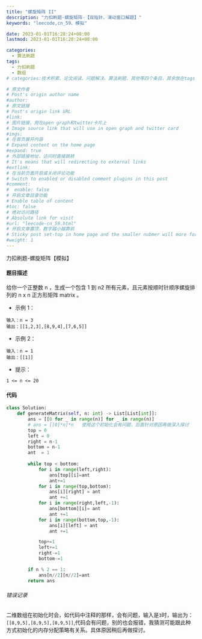 ```yaml
---
title: "螺旋矩阵 II"
description: "力扣刷题-螺旋矩阵-【双指针、滑动窗口解题】"
keywords: "leecode,cn_59、模拟"

date: 2023-01-01T16:28:24+08:00
lastmod: 2023-01-01T16:28:24+08:00

categories:
  - 算法刷题
tags:
  - 力扣刷题
  - 数组
# categories:技术积累、论文阅读、问题解决、算法刷题、其他等四个条目，其余放在tags里面。

# 原文作者
# Post's origin author name
#author:
# 原文链接
# Post's origin link URL
#link:
# 图片链接，用在open graph和twitter卡片上
# Image source link that will use in open graph and twitter card
#imgs:
# 在首页展开内容
# Expand content on the home page
#expand: true
# 外部链接地址，访问时直接跳转
# It's means that will redirecting to external links
#extlink:
# 在当前页面开启或关闭评论功能
# Switch to enabled or disabled comment plugins in this post
#comment:
#  enable: false
# 开启文章目录功能
# Enable table of content
#toc: false
# 绝对访问路径
# Absolute link for visit
#url: "leecode-cn_59.html"
# 开启文章置顶，数字越小越靠前
# Sticky post set-top in home page and the smaller nubmer will more forward.
#weight: 1
---
```


力扣刷题-螺旋矩阵【模拟】

<!--more-->

#### 题目描述
给你一个正整数 n ，生成一个包含 1 到 n2 所有元素，且元素按顺时针顺序螺旋排列的 n x n 正方形矩阵 matrix 。

- 示例 1：
``` text
输入：n = 3
输出：[[1,2,3],[8,9,4],[7,6,5]]
```

- 示例 2：
``` text
输入：n = 1
输出：[[1]]
```
- 提示：
``` text
1 <= n <= 20
```

#### 代码
``` python
class Solution:
    def generateMatrix(self, n: int) -> List[List[int]]:
        ans = [[0 for _ in range(n)] for _ in range(n)]
        # ans = [[0]*n]*n   使用这个初始化会有问题，后面针对原因再做深入探讨
        top = 0
        left = 0
        right = n-1
        bottom = n-1
        ant  = 1
        
        while top < bottom:
            for i in range(left,right):
                ans[top][i]=ant
                ant+=1
            for i in range(top,bottom):
                ans[i][right] = ant
                ant +=1
            for i in range(right,left,-1):
                ans[bottom][i]= ant
                ant +=1
            for i in range(bottom,top,-1):
                ans[i][left] = ant
                ant +=1

            top+=1
            left+=1
            right-=1
            bottom-=1

        if n % 2 == 1:
            ans[n//2][n//2]=ant
        return ans
```
###### 错误记录
二维数组在初始化时会，如代码中注释的那样，会有问题，输入是`3`时，输出为：`[[8,9,5],[8,9,5],[8,9,5]]`,代码会有问题，别的也会报错，我猜测可能跟此种方式初始化的内存分配策略有关系。具体原因稍后再做探讨。